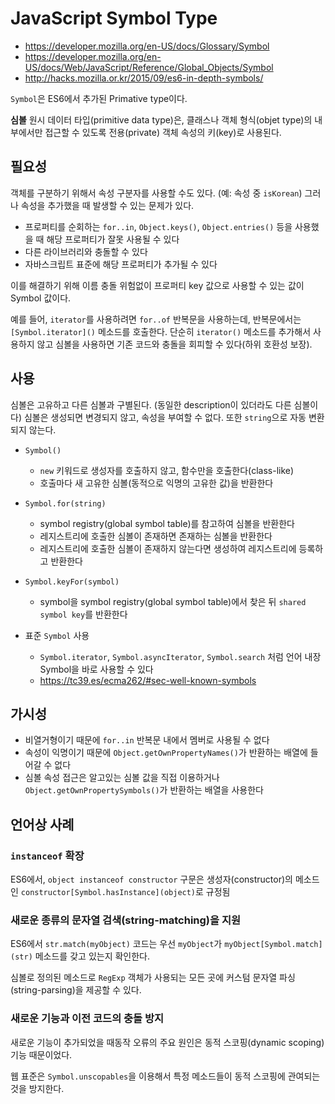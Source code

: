 # JavaScript Symbol Type

- <https://developer.mozilla.org/en-US/docs/Glossary/Symbol>
- <https://developer.mozilla.org/en-US/docs/Web/JavaScript/Reference/Global_Objects/Symbol>
- <http://hacks.mozilla.or.kr/2015/09/es6-in-depth-symbols/>

`Symbol`은 ES6에서 추가된 Primative type이다.

**심볼** 원시 데이터 타입(primitive data type)은,
클래스나 객체 형식(objet type)의 내부에서만 접근할 수 있도록 전용(private) 객체 속성의 키(key)로 사용된다.

## 필요성

객체를 구분하기 위해서 속성 구분자를 사용할 수도 있다. (예: 속성 중 `isKorean`)
그러나 속성을 추가했을 때 발생할 수 있는 문제가 있다.

- 프로퍼티를 순회하는 `for..in`, `Object.keys()`, `Object.entries()` 등을 사용했을 때 해당 프로퍼티가 잘못 사용될 수 있다
- 다른 라이브러리와 충돌할 수 있다
- 자바스크립트 표준에 해당 프로퍼티가 추가될 수 있다

이를 해결하기 위해 이름 충돌 위험없이 프로퍼티 key 값으로 사용할 수 있는 값이 Symbol 값이다.

예를 들어, `iterator`를 사용하려면 `for..of` 반복문을 사용하는데, 반복문에서는 `[Symbol.iterator]()` 메소드를 호출한다.
단순히 `iterator()` 메소드를 추가해서 사용하지 않고 심볼을 사용하면 기존 코드와 충돌을 회피할 수 있다(하위 호환성 보장).

## 사용

심볼은 고유하고 다른 심볼과 구별된다. (동일한 description이 있더라도 다른 심볼이다)
심볼은 생성되면 변경되지 않고, 속성을 부여할 수 없다. 또한 `string`으로 자동 변환되지 않는다.

- `Symbol()`
  - `new` 키워드로 생성자를 호출하지 않고, 함수만을 호출한다(class-like)
  - 호출마다 새 고유한 심볼(동적으로 익명의 고유한 값)을 반환한다

- `Symbol.for(string)`
  - symbol registry(global symbol table)를 참고하여 심볼을 반환한다
  - 레지스트리에 호출한 심볼이 존재하면 존재하는 심볼을 반환한다
  - 레지스트리에 호출한 심볼이 존재하지 않는다면 생성하여 레지스트리에 등록하고 반환한다

- `Symbol.keyFor(symbol)`
  - symbol을 symbol registry(global symbol table)에서 찾은 뒤 `shared symbol key`를 반환한다

- 표준 `Symbol` 사용
  - `Symbol.iterator`, `Symbol.asyncIterator`, `Symbol.search` 처럼 언어 내장 Symbol을 바로 사용할 수 있다
  - <https://tc39.es/ecma262/#sec-well-known-symbols>

## 가시성

- 비열거형이기 때문에 `for..in` 반복문 내에서 멤버로 사용될 수 없다
- 속성이 익명이기 때문에 `Object.getOwnPropertyNames()`가 반환하는 배열에 들어갈 수 없다
- 심볼 속성 접근은 알고있는 심볼 값을 직접 이용하거나 `Object.getOwnPropertySymbols()`가 반환하는 배열을 사용한다

## 언어상 사례

### `instanceof` 확장

ES6에서, `object instanceof constructor` 구문은 생성자(constructor)의 메소드인 `constructor[Symbol.hasInstance](object)`로 규정됨

### 새로운 종류의 문자열 검색(string-matching)을 지원

ES6에서 `str.match(myObject)` 코드는 우선 `myObject`가 `myObject[Symbol.match](str)` 메소드를 갖고 있는지 확인한다.

심볼로 정의된 메소드로 `RegExp` 객체가 사용되는 모든 곳에 커스텀 문자열 파싱(string-parsing)을 제공할 수 있다.

### 새로운 기능과 이전 코드의 충돌 방지

새로운 기능이 추가되었을 때동작 오류의 주요 원인은 동적 스코핑(dynamic scoping) 기능 때문이었다.

웹 표준은 `Symbol.unscopables`을 이용해서 특정 메소드들이 동적 스코핑에 관여되는 것을 방지한다.
